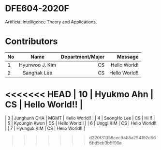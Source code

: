 # DFE604-2020F
Artificial Intelligence Theory and Applications.

# Contributors
| No            | Name           | Department/Major | Message           |
| ------------- |:--------------:| ----------------:|------------------:|
| 1             | Hyunwoo J. Kim | CS               | Hello World!      |
| 2             | Sanghak Lee    | CS               | Hello World!!     |
<<<<<<< HEAD
| 10             | Hyukmo Ahn    | CS               | Hello World!!     |
=======
| 3             | Junghunh CHA | MGMT          | Hello World!!     |
| 4             | SeongHo Lee    | CS               | Hi !!                 |
| 5             | Kyoungin Kwon    | CS               | Hello World!!     |
| 6             | Unggi KIM    | CS               | Hello World!!     |
| 7             | Hyunguk KIM    | CS               | Hello World!!     |
>>>>>>> d220f31358cec94b5a254192d566bd5eb3b5f98a
